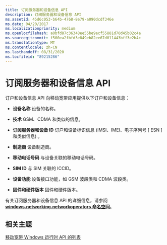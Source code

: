 ```yaml
---
title: 订阅服务器和设备信息 API
description: 订阅服务器和设备信息 API
ms.assetid: 45d6c053-b64b-4768-8e79-a090dcdf346e
ms.date: 04/20/2017
ms.localizationpriority: medium
ms.openlocfilehash: a0bfd87c36348ee55be9acf55881d70d45b02c4a
ms.sourcegitcommit: f500ea2fbfd3e849eb82ee67d011443bff3e2b4c
ms.translationtype: MT
ms.contentlocale: zh-CN
ms.lasthandoff: 08/31/2020
ms.locfileid: "89215286"
---
```

# <a name="subscriber-and-device-information-api"></a>订阅服务器和设备信息 API


订户和设备信息 API 向移动宽带应用提供以下订户和设备信息：

-   **设备名称** 设备的名称。

-   **技术** GSM、CDMA 和类似的信息。

-   **订阅服务器和设备 ID** 订户和设备标识信息 (IMSI、IMEI、电子序列号 \[ ESN \] 和类似信息) 。

-   **制造商** 设备制造商。

-   **移动电话号码** 与设备关联的移动电话号码。

-   **SIM ID** 与 SIM 关联的 ICCID。

-   **设备功能** 设备接口功能，如 GSM 波段类和 CDMA 波段类。

-   **固件和硬件版本** 固件和硬件版本。

有关订阅服务器和设备信息 API 的详细信息，请参阅 [**windows.networking.networkoperators 命名空间**](/uwp/api/Windows.Networking.NetworkOperators)。

## <a name="span-idrelated_topicsspanrelated-topics"></a><span id="related_topics"></span>相关主题


[移动宽带 Windows 运行时 API 的列表](list-of-mobile-broadband-windows-runtime-apis.md)

 

